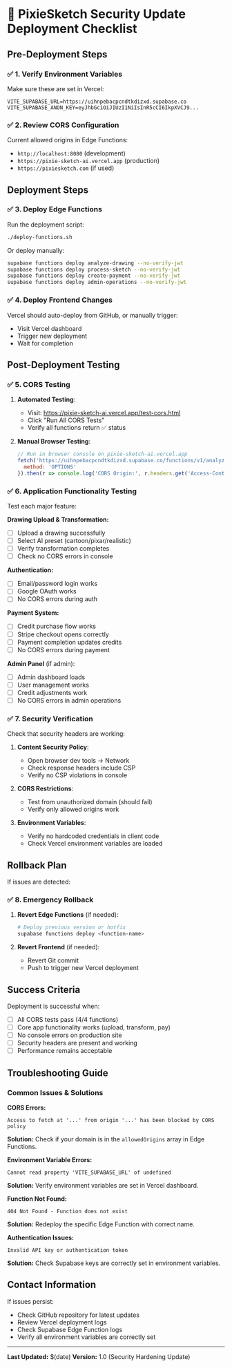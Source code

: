 # 🚀 PixieSketch Security Update Deployment Checklist

## Pre-Deployment Steps

### ✅ 1. Verify Environment Variables
Make sure these are set in Vercel:
```
VITE_SUPABASE_URL=https://uihnpebacpcndtkdizxd.supabase.co
VITE_SUPABASE_ANON_KEY=eyJhbGciOiJIUzI1NiIsInR5cCI6IkpXVCJ9...
```

### ✅ 2. Review CORS Configuration
Current allowed origins in Edge Functions:
- `http://localhost:8080` (development)
- `https://pixie-sketch-ai.vercel.app` (production)
- `https://pixiesketch.com` (if used)

## Deployment Steps

### ✅ 3. Deploy Edge Functions
Run the deployment script:
```bash
./deploy-functions.sh
```

Or deploy manually:
```bash
supabase functions deploy analyze-drawing --no-verify-jwt
supabase functions deploy process-sketch --no-verify-jwt  
supabase functions deploy create-payment --no-verify-jwt
supabase functions deploy admin-operations --no-verify-jwt
```

### ✅ 4. Deploy Frontend Changes
Vercel should auto-deploy from GitHub, or manually trigger:
- Visit Vercel dashboard
- Trigger new deployment
- Wait for completion

## Post-Deployment Testing

### ✅ 5. CORS Testing
1. **Automated Testing**:
   - Visit: https://pixie-sketch-ai.vercel.app/test-cors.html
   - Click "Run All CORS Tests"
   - Verify all functions return ✅ status

2. **Manual Browser Testing**:
   ```javascript
   // Run in browser console on pixie-sketch-ai.vercel.app
   fetch('https://uihnpebacpcndtkdizxd.supabase.co/functions/v1/analyze-drawing', {
     method: 'OPTIONS'
   }).then(r => console.log('CORS Origin:', r.headers.get('Access-Control-Allow-Origin')))
   ```

### ✅ 6. Application Functionality Testing
Test each major feature:

**Drawing Upload & Transformation:**
- [ ] Upload a drawing successfully
- [ ] Select AI preset (cartoon/pixar/realistic)
- [ ] Verify transformation completes
- [ ] Check no CORS errors in console

**Authentication:**
- [ ] Email/password login works
- [ ] Google OAuth works
- [ ] No CORS errors during auth

**Payment System:**
- [ ] Credit purchase flow works
- [ ] Stripe checkout opens correctly
- [ ] Payment completion updates credits
- [ ] No CORS errors during payment

**Admin Panel** (if admin):
- [ ] Admin dashboard loads
- [ ] User management works
- [ ] Credit adjustments work
- [ ] No CORS errors in admin operations

### ✅ 7. Security Verification
Check that security headers are working:

1. **Content Security Policy**:
   - Open browser dev tools → Network
   - Check response headers include CSP
   - Verify no CSP violations in console

2. **CORS Restrictions**:
   - Test from unauthorized domain (should fail)
   - Verify only allowed origins work

3. **Environment Variables**:
   - Verify no hardcoded credentials in client code
   - Check Vercel environment variables are loaded

## Rollback Plan

If issues are detected:

### ✅ 8. Emergency Rollback
1. **Revert Edge Functions** (if needed):
   ```bash
   # Deploy previous version or hotfix
   supabase functions deploy <function-name>
   ```

2. **Revert Frontend** (if needed):
   - Revert Git commit
   - Push to trigger new Vercel deployment

## Success Criteria

Deployment is successful when:
- [ ] All CORS tests pass (4/4 functions)
- [ ] Core app functionality works (upload, transform, pay)
- [ ] No console errors on production site
- [ ] Security headers are present and working
- [ ] Performance remains acceptable

## Troubleshooting Guide

### Common Issues & Solutions

**CORS Errors:**
```
Access to fetch at '...' from origin '...' has been blocked by CORS policy
```
**Solution:** Check if your domain is in the `allowedOrigins` array in Edge Functions.

**Environment Variable Errors:**
```
Cannot read property 'VITE_SUPABASE_URL' of undefined
```
**Solution:** Verify environment variables are set in Vercel dashboard.

**Function Not Found:**
```
404 Not Found - Function does not exist
```
**Solution:** Redeploy the specific Edge Function with correct name.

**Authentication Issues:**
```
Invalid API key or authentication token
```
**Solution:** Check Supabase keys are correctly set in environment variables.

## Contact Information

If issues persist:
- Check GitHub repository for latest updates
- Review Vercel deployment logs
- Check Supabase Edge Function logs
- Verify all environment variables are correctly set

---
**Last Updated:** $(date)
**Version:** 1.0 (Security Hardening Update)